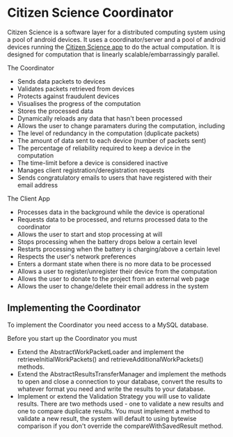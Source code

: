 # Citizen Science Coordinator

Citizen Science is a software layer for a distributed computing system using a pool of android devices. It uses a coordinator/server and a pool of android devices running the [Citizen Science app](https://github.com/Philip-Lawson/Client-App) to do the actual computation. It is designed for computation that is linearly scalable/embarrassingly parallel.

The Coordinator
* Sends data packets to devices
* Validates packets retrieved from devices
* Protects against fraudulent devices
* Visualises the progress of the computation
* Stores the processed data
* Dynamically reloads any data that hasn't been processed
* Allows the user to change paramaters during the computation, including  
 * The level of redundancy in the computation (duplicate packets)
 * The amount of data sent to each device (number of packets sent)
 * The percentage of reliability required to keep a device in the computation
 * The time-limit before a device is considered inactive
* Manages client registration/deregistration requests
* Sends congratulatory emails to users that have registered with their email address

The Client App
* Processes data in the background while the device is operational
* Requests data to be processed, and returns processed data to the coordinator
* Allows the user to start and stop processing at will
* Stops processing when the battery drops below a certain level
* Restarts processing when the battery is charging/above a certain level
* Respects the user's network preferences
* Enters a dormant state when there is no more data to be processed
* Allows a user to register/unregister their device from the computation
* Allows the user to donate to the project from an external web page
* Allows the user to change/delete their email address in the system


## Implementing the Coordinator
To implement the Coordinator you need access to a MySQL database.  

Before you start up the Coordinator you must  
* Extend the AbstractWorkPacketLoader and implement the retrieveInitialWorkPackets() and retrieveAdditionalWorkPackets() methods.  
* Extend the AbstractResultsTransferManager and implement the methods to open and close a connection to your database, convert the results to whatever format you need and write the results to your database.  
* Implement or extend the Validation Strategy you will use to validate results. There are two methods used - one to validate a new results and one to compare duplicate results. You must implement a method to validate a new result, the system will default to using bytewise comparison if you don't override the compareWithSavedResult method.   
